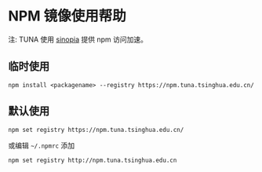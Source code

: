 NPM 镜像使用帮助
====================

注: TUNA 使用 [sinopia](https://github.com/rlidwka/sinopia/) 提供 npm 访问加速。

临时使用
--------
```
npm install <packagename> --registry https://npm.tuna.tsinghua.edu.cn/
```

默认使用
-------
```
npm set registry https://npm.tuna.tsinghua.edu.cn/
```

或编辑 `~/.npmrc` 添加
```
npm set registry http://npm.tuna.tsinghua.edu.cn
```
